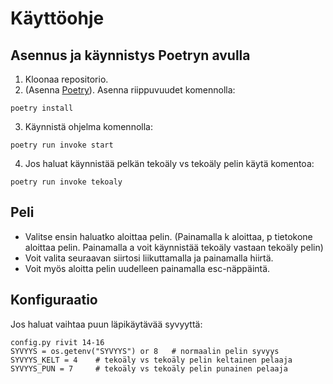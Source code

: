 # Käyttöohje

## Asennus ja käynnistys Poetryn avulla
1. Kloonaa repositorio.
2. (Asenna [Poetry](https://python-poetry.org/docs/)). Asenna riippuvuudet komennolla:
```
poetry install
```
3. Käynnistä ohjelma komennolla:
```
poetry run invoke start
```
4. Jos haluat käynnistää pelkän tekoäly vs tekoäly pelin käytä komentoa:
```
poetry run invoke tekoaly
```

## Peli
- Valitse ensin haluatko aloittaa pelin. (Painamalla k aloittaa, p tietokone aloittaa pelin. Painamalla a voit käynnistää tekoäly vastaan tekoäly pelin)
- Voit valita seuraavan siirtosi liikuttamalla ja painamalla hiirtä.
- Voit myös aloitta pelin uudelleen painamalla esc-näppäintä.

## Konfiguraatio
Jos haluat vaihtaa puun läpikäytävää syvyyttä:
```
config.py rivit 14-16
SYVYYS = os.getenv("SYVYYS") or 8   # normaalin pelin syvyys
SYVYYS_KELT = 4    # tekoäly vs tekoäly pelin keltainen pelaaja
SYVYYS_PUN = 7     # tekoäly vs tekoäly pelin punainen pelaaja
```
